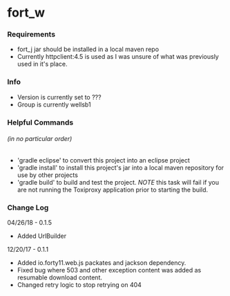 # fort_w

### Requirements
* fort_j jar should be installed in a local maven repo
* Currently httpclient:4.5 is used as I was unsure of what was previously used in it's place.

### Info
* Version is currently set to ???
* Group is currently wellsb1 

### Helpful Commands
###### (in no particular order)
* 'gradle eclipse' to convert this project into an eclipse project
* 'gradle install' to install this project's jar into a local maven repository for use by other projects
* 'gradle build' to build and test the project.  *NOTE* this task will fail if you are not running the Toxiproxy application prior to starting the build.  



### Change Log


04/26/18 - 0.1.5

 * Added UrlBuilder

12/20/17 - 0.1.1 
 * Added io.forty11.web.js packates and jackson dependency.  
 * Fixed bug where 503 and other exception content was added as resumable download content.
 * Changed retry logic to stop retrying on 404